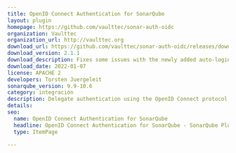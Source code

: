 ```yaml
---
title: OpenID Connect Authentication for SonarQube
layout: plugin
homepage: https://github.com/vaulttec/sonar-auth-oidc
organization: Vaulttec
organization_url: http://vaulttec.org
download_url: https://github.com/vaulttec/sonar-auth-oidc/releases/download/v2.1.1/sonar-auth-oidc-plugin-2.1.1.jar
download_version: 2.1.1
download_description: Fixes some issues with the newly added auto-login servlet filter
download_date: 2022-01-07
license: APACHE 2
developers: Torsten Juergeleit
sonarqube_version: 9.9-10.6
category: integración
description: Delegate authentication using the OpenID Connect protocol
details: 
seo:
  name: OpenID Connect Authentication for SonarQube
  headline: OpenID Connect Authentication for SonarQube - SonarQube Plugin
  type: ItemPage

---
```

